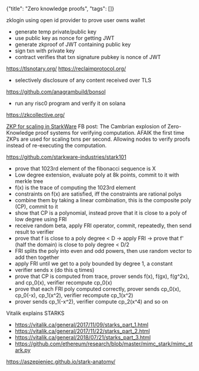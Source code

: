 {"title": "Zero knowledge proofs", "tags": []}

zklogin using open id provider to prove user owns wallet
* generate temp private/public key
* use public key as nonce for getting JWT
* generate zkproof of JWT containing public key
* sign txn with private key
* contract verifies that txn signature pubkey is nonce of JWT

https://tlsnotary.org/
https://reclaimprotocol.org/
* selectively disclosure of any content received over TLS

https://github.com/anagrambuild/bonsol
* run any risc0 program and verify it on solana

https://zkcollective.org/

[ZKP for scaling in StarkWare](https://www.youtube.com/watch?v=5y9LyTtUtwE)
FB post: The Cambrian explosion of Zero-Knowledge proof systems for verifying
computation. AFAIK the first time ZKPs are used for scaling txns per second.
Allowing nodes to verify proofs instead of re-executing the computation.

https://github.com/starkware-industries/stark101
* prove that 1023rd element of the fibonacci sequence is X
* Low degree extension, evaluate poly at 8k points, commit to it with merkle tree
* f(x) is the trace of computing the 1023rd element
* constraints on f(x) are satisfied, iff the constraints are rational polys
* combine them by taking a linear combination, this is the composite poly (CP), commit to it
* show that CP is a polynomial, instead prove that it is close to a poly of low degree using FRI
* receive random beta, apply FRI operator, commit, repeatedly, then send result to verifier
* prove that f is close to a poly degree < D -> apply FRI -> prove that f' (half the domain) is close to poly degree < D/2
* FRI splits the poly into even and odd powers, then use random vector to add then together
* apply FRI until we get to a poly bounded by degree 1, a constant
* verifier sends x (do this q times)
* prove that CP is computed from trace, prover sends f(x), f(gx), f(g^2x), and cp_0(x), verifier recompute cp_0(x)
* prove that each FRI poly computed correctly, prover sends cp_0(x), cp_0(-x), cp_1(x^2), verifier recompute cp_1(x^2)
* prover sends cp_1(-x^2), verifier compute cp_2(x^4) and so on

Vitalik explains STARKS
* https://vitalik.ca/general/2017/11/09/starks_part_1.html
* https://vitalik.ca/general/2017/11/22/starks_part_2.html
* https://vitalik.ca/general/2018/07/21/starks_part_3.html
* https://github.com/ethereum/research/blob/master/mimc_stark/mimc_stark.py

https://aszepieniec.github.io/stark-anatomy/


